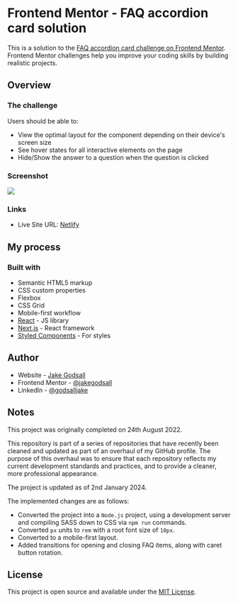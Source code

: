 # Frontend Mentor - FAQ accordion card solution

This is a solution to the [FAQ accordion card challenge on Frontend Mentor](https://www.frontendmentor.io/challenges/faq-accordion-card-XlyjD0Oam). Frontend Mentor challenges help you improve your coding skills by building realistic projects.

## Overview

### The challenge

Users should be able to:

- View the optimal layout for the component depending on their device's screen size
- See hover states for all interactive elements on the page
- Hide/Show the answer to a question when the question is clicked

### Screenshot

![](./screenshot.jpg)

### Links

- Live Site URL: [Netlify](https://jakegodsall-faq-accordion.netlify.app/)

## My process

### Built with

- Semantic HTML5 markup
- CSS custom properties
- Flexbox
- CSS Grid
- Mobile-first workflow
- [React](https://reactjs.org/) - JS library
- [Next.js](https://nextjs.org/) - React framework
- [Styled Components](https://styled-components.com/) - For styles

## Author

- Website - [Jake Godsall](https://jakegodsall.com)
- Frontend Mentor - [@jakegodsall](https://www.frontendmentor.io/profile/jakegodsall)
- LinkedIn - [@godsalljake](https://www.linkedin.com/in/godsalljake/)

## Notes

This project was originally completed on 24th August 2022.

This repository is part of a series of repositories that have recently been cleaned and updated as part of an overhaul of my GitHub profile. The purpose of this overhaul was to ensure that each repository reflects my current development standards and practices, and to provide a cleaner, more professional appearance.

The project is updated as of 2nd January 2024.

The implemented changes are as follows:

- Converted the project into a `Node.js` project, using a development server and compiling SASS down to CSS via `npm run` commands.
- Converted `px` units to `rem` with a root font size of `10px`.
- Converted to a mobile-first layout.
- Added transitions for opening and closing FAQ items, along with caret button rotation.

## License

This project is open source and available under the [MIT License](https://github.com/jakegodsall/fm-faq-accordion-card/blob/master/LICENSE).
